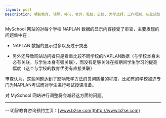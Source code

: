 ```yaml
---
layout: post
Description: 明智教育, 辅导，补习，老师，私校，公校, 大学选择，工作规划，从业规划，天才儿童是浮云，澳洲学生挫折教育，儿童空间推理，空间理解能力， Universities Selection, Career Education, Career Advisors, Guidance, Private Schools, Selective Schools, Writing tutoring, Interviews tutoring, Resume Writing, Spatial skills, Failures help gifted children, The International Baccalaureate (IB), Victoria Melbourne Selective High Schools Entrance Exam post exam discussions
---
```


MySchool 网站的对每个学校 NAPLAN 数据的显示内容接受了审查，主要发现的问题集中在：

* NAPLAN 数据的显示过多以及过于突出

* 另外还导致网站访问者只是看重比较不同学校的NAPLAN数据（与学校本身未必有关联，与学生本身有强关联），而没有足够关注在校期间学生学习的提高幅度（这个与学校的教育优劣有直接关联）

审查认为，这些问题达到了影响教学方法的贯彻质量的程度，比如有的学校被迫专门为NAPLAN考试而对学生进行考试授课准备。

对 MySchool 网站进行调整将会减轻这方面的问题。
	
--------
-- 明智教育咨询预约主页：[www.b2se.com](http://www.b2se.com)

